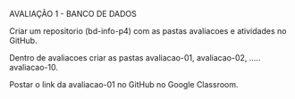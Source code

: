 <div3> AVALIAÇÃO 1 - BANCO DE DADOS </div3>


Criar um repositorio (bd-info-p4) com as pastas avaliacoes e atividades no GitHub.

Dentro de avaliacoes criar as pastas avaliacao-01, avaliacao-02, ..... avaliacao-10.

Postar o link da avaliacao-01 no GitHub no Google Classroom.
